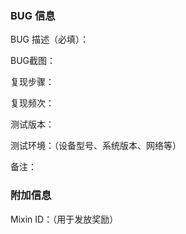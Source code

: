 ### BUG 信息

BUG 描述（必填）：

BUG截图：

复现步骤：

复现频次：

测试版本：

测试环境：（设备型号、系统版本、网络等）

备注：

### 附加信息

Mixin ID：（用于发放奖励）
